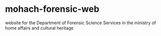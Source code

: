 # mohach-forensic-web
website for the Department of Forensic Science Services in the ministry of home affairs and cultural heritage
